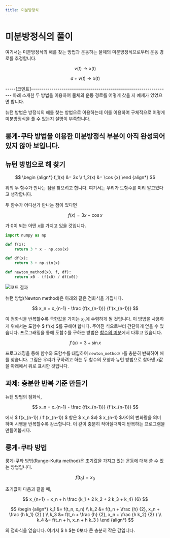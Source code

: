 ```yaml
---
title: 미분방정식
---
```


# 미분방정식의 풀이

여기서는 미분방정식의 해를 찾는 방법과 운동하는 물체의 미분방정식으로부터 운동 경로를 추정합니다.

$$ v(t) \to x(t) $$

$$ a + v(t) \to x(t) $$


-----[코멘트]--------------------------------------------------------------------
아래 소개한 두 방법을 이용하여 물체의 운동 경로를 어떻게 찾을 지 예제가 있었으면 합니다.

뉴턴 방법은 방정식의 해를 찾는 방법으로 이용하는데 이를 이용하여 구체적으로 어떻게 미분방정식을 풀 수 있는지 설명이 부족합니다.

룽게-쿠타 방법을 이용한 미분방정식 부분이 아직 완성되어 있지 않아 보입니다.
---------------------------------------------------------------------------------


## 뉴턴 방법으로 해 찾기

$$ \begin {align*} f_1(x) &= 3x \\ f_2(x) &= \cos {x} \end {align*} $$

위의 두 함수가 만나는 점을 찾으려고 합니다. 여기서는 우리가 도함수를 미리 알고있다고 생각합니다.

두 함수가 어디선가 만나는 점이 있다면

$$ f(x) = 3x - \cos x $$

가 0이 되는 어떤 $x$를 가지고 있을 것입니다. 

```python
import numpy as np

def f(x):
    return 3 * x - np.cos(x)

def df(x):
    return 3 + np.sin(x)

def newton_method(x0, f, df):
    return x0 - (f(x0) / df(x0))
```

![코드 결과](../assets/differential_equation_1.png)

뉴턴 방법(Newton method)은 아래와 같은 점화식을 가집니다.

$$ x_n = x_{n-1} - \frac {f(x_{n-1})} {f'(x_{n-1})} $$

이 점화식을 반복할수록 극한값을 가지는 $x_n$에 수렴하게 될 것입니다. 이 방법을 사용하게 위해서는 도함수 $ f'(x) $를 구해야 합니다. 주어진 식으로부터 간단하게 얻을 수 있습니다. 프로그래밍을 통해 도함수를 구하는 방법은 [함수의 미분](/docs/analysis/function_differential/)에서 다루고 있습니다.

$$ f'(x) = 3 + \sin x $$

프로그래밍을 통해 함수와 도함수를 대입하여 `newton_method()`를 충분히 반복하여 해를 찾습니다. 그림은 우리가 구하려고 하는 두 함수의 모양과 뉴턴 방법으로 찾아낸 $x$값을 아래에서 위로 표시한 것입니다.

## 과제: 충분한 반복 기준 만들기

뉴턴 방법의 점화식,

$$ x_n = x_{n-1} - \frac {f(x_{n-1})} {f'(x_{n-1})} $$

에서 $ f(x_{n-1}) / f'(x_{n-1}) $ 항은 $ x_n $과 $ x_{n-1} $사이의 변화량을 의미하며 시행을 반복할수록 감소합니다. 이 갚이 충분히 작아질때까지 반복하는 프로그램을 만들어봅시다.

## 룽게-쿠타 방법

룽게-쿠타 방법(Runge–Kutta method)은 초기값을 가지고 있는 운동에 대해 쓸 수 있는 방법입니다.

$$ f(t_0) = x_0 $$

초기값이 다음과 같을 때,

$$ x_{n+1} = x_n + h \frac {k_1 + 2 k_2 + 2 k_3 + k_4} {6} $$

$$ \begin {align*} k_1 &= f(t_n, x_n) \\ k_2 &= f(t_n + \frac {h} {2}, x_n + \frac {h k_1} {2} ) \\ k_3 &= f(t_n + \frac {h} {2}, x_n + \frac {h k_2} {2} ) \\ k_4 &= f(t_n + h, x_n + h k_3 ) \end {align*} $$

의 점화식을 얻습니다. 여기서 $ h $는 0보다 큰 충분히 작은 값입니다.
